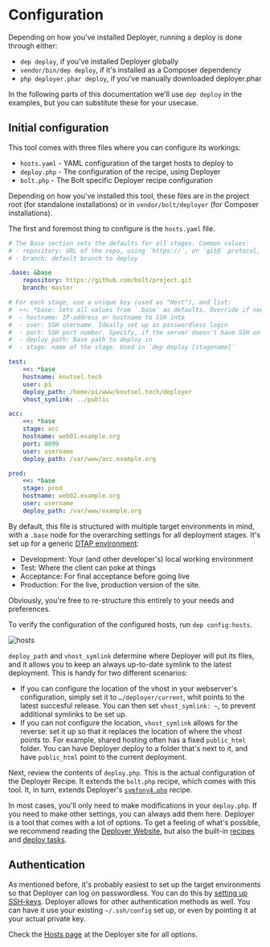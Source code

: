 Configuration
=============

Depending on how you've installed Deployer, running a deploy is done through
either:

- `dep deploy`, if you've installed Deployer globally
- `vendor/bin/dep deploy`, if it's installed as a Composer dependency
- `php deployer.phar deploy`, if you've manually downloaded deployer.phar

In the following parts of this documentation we'll use `dep deploy` in the
examples, but you can substitute these for your usecase.

Initial configuration
---------------------

This tool comes with three files where you can configure its workings:

- `hosts.yaml` - YAML configuration of the target hosts to deploy to 
- `deploy.php` - The configuration of the recipe, using Deployer
- `bolt.php` - The Bolt specific Deployer recipe configuration

Depending on how you've installed this tool, these files are in the project 
root (for standalone installations) or in `vendor/bolt/deployer` (for 
Composer installations).

The first and foremost thing to configure is the `hosts.yaml` file.

```yaml
# The Base section sets the defaults for all stages. Common values:
# - repository: URL of the repo, using `https://`, or `git@` protocol,
# - branch: default branch to deploy

.base: &base
    repository: https://github.com/bolt/project.git
    branch: master

# For each stage, use a unique key (used as "Host"), and list:
#  <<: *base: Sets all values from `.base` as defaults. Override if needed
#  - hostname: IP-address or hostname to SSH into
#  - user: SSH username. Ideally set up as passwordless login
#  - port: SSH port number. Specify, if the server doesn't have SSH on the default port 22
#  - deploy_path: Base path to deploy in
#  - stage: name of the stage. Used in `dep deploy [stagename]`

test:
    <<: *base
    hostname: knutsel.tech
    user: pi
    deploy_path: /home/pi/www/knutsel.tech/deployer
    vhost_symlink: ../public

acc:
    <<: *base
    stage: acc
    hostname: web01.example.org
    port: 8899
    user: username
    deploy_path: /var/www/acc.example.org

prod:
    <<: *base
    stage: prod
    hostname: web02.example.org
    user: username
    deploy_path: /var/www/example.org
```

By default, this file is structured with multiple target environments in mind,
with a `.base` node for the overarching settings for all deployment stages.
It's set up for a generic [DTAP environment][dtap]:

- Development: Your (and other developer's) local working environment
- Test: Where the client can poke at things
- Acceptance: For final acceptance before going live
- Production: For the live, production version of the site.

Obviously, you're free to re-structure this entirely to your needs and
preferences.

To verify the configuration of the configured hosts, run `dep config:hosts`.

![hosts](https://user-images.githubusercontent.com/1833361/117145670-adb4f180-adb3-11eb-9111-62d747b8bb4b.png)

`deploy_path` and `vhost_symlink` determine where Deployer will put its files, and it allows you to keep an always up-to-date symlink to the latest deployment. This is handy for two different scenarios:

- If you can configure the location of the vhost in your webserver's
  configuration, simply set it to `…/deployer/current`, whit points to the
  latest succesful release. You can then set `vhost_symlink: ~`, to prevent
  additional symlinks to be set up.
- If you can not configure the location, `vhost_symlink` allows for the reverse:
  set it up so that it replaces the location of where the vhost points to. For
  example, shared hosting often has a fixed `public_html` folder. You can have
  Deployer deploy to a folder that's next to it, and have `public_html` point to
  the current deployment.

Next, review the contents of `deploy.php`. This is the actual configuration of
the Deployer Recipe. It extends the `bolt.php` recipe, which comes with this
tool. It, in turn, extends Deployer's [`symfony4.php`][sf4] recipe.

In most cases, you'll only need to make modifications in your `deploy.php`. If
you need to make other settings, you can always add them here. Deployer is a
tool that comes with a lot of options. To get a feeling of what's possible, we
recommend reading the [Deployer Website][deployer], but also the built-in
[recipes][recipe] and [deploy tasks][tasks].

Authentication
--------------

As mentioned before, it's probably easiest to set up the target environments so
that Deployer can log on passwordless. You can do this by [setting up
SSH-keys][ssh-keys]. Deployer allows for other authentication methods as well.
You can have it use your existing `~/.ssh/config` set up, or even by pointing
it at your actual private key.

Check the [Hosts page][hosts] at the Deployer site for all options.

[dtap]: https://www.phparch.com/2009/07/professional-programming-dtap-%e2%80%93-part-1-what-is-dtap/
[ssh-keys]: https://linuxize.com/post/how-to-setup-passwordless-ssh-login/
[hosts]: https://deployer.org/docs/6.x/hosts
[recipe]: https://github.com/deployphp/deployer/tree/master/recipe
[tasks]: https://github.com/deployphp/deployer/tree/master/recipe/deploy
[deployer]: https://deployer.org/docs/hosts.html
[sf4]: https://github.com/deployphp/deployer/blob/master/recipe/symfony.php
